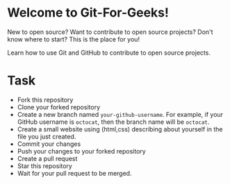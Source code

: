 # Welcome to Git-For-Geeks!

New to open source? Want to contribute to open source projects? Don't know where to start? This is the place for you!

Learn how to use Git and GitHub to contribute to open source projects.


# Task

- Fork this repository
- Clone your forked repository
- Create a new branch named `your-github-username`. For example, if your GitHub username is `octocat`, then the branch name will be `octocat`.
- Create a small website using (html,css) describing about yourself in the file you just created.
- Commit your changes
- Push your changes to your forked repository
- Create a pull request
- Star this repository
- Wait for your pull request to be merged.


